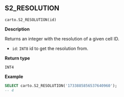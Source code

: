 ## S2_RESOLUTION

```sql:signature
carto.S2_RESOLUTION(id)
```

**Description**

Returns an integer with the resolution of a given cell ID.

* `id`: `INT8` id to get the resolution from.

**Return type**

`INT4`

**Example**

```sql
SELECT carto.S2_RESOLUTION('1733885856537640960');
-- 4
```